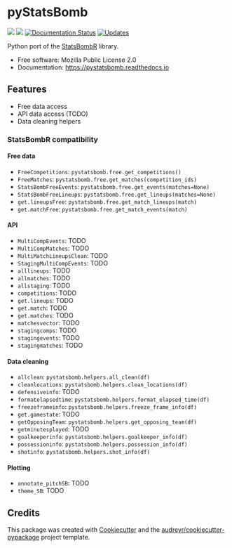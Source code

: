 pyStatsBomb
===========


[![](https://img.shields.io/pypi/v/pystatsbomb.svg)](https://pypi.python.org/pypi/pystatsbomb)
[![](https://img.shields.io/travis/ElSaico/pyStatsBomb.svg)](https://travis-ci.org/ElSaico/pyStatsBomb)
[![Documentation Status](https://readthedocs.org/projects/pystatsbomb/badge/?version=latest)](https://pystatsbomb.readthedocs.io/en/latest/?badge=latest)
[![Updates](https://pyup.io/repos/github/ElSaico/pyStatsBomb/shield.svg)](https://pyup.io/repos/github/ElSaico/pyStatsBomb/)


Python port of the [StatsBombR](https://github.com/StatsBomb/StatsBombR) library.


* Free software: Mozilla Public License 2.0
* Documentation: https://pystatsbomb.readthedocs.io


Features
--------

* Free data access
* API data access (TODO)
* Data cleaning helpers

### StatsBombR compatibility

#### Free data

* `FreeCompetitions`: `pystatsbomb.free.get_competitions()`
* `FreeMatches`: `pystatsbomb.free.get_matches(competition_ids)`
* `StatsBombFreeEvents`: `pystatsbomb.free.get_events(matches=None)`
* `StatsBombFreeLineups`: `pystatsbomb.free.get_lineups(matches=None)`
* `get.lineupsFree`: `pystatsbomb.free.get_match_lineups(match)`
* `get.matchFree`: `pystatsbomb.free.get_match_events(match)`

#### API

* `MultiCompEvents`: TODO
* `MultiCompMatches`: TODO
* `MultiMatchLineupsClean`: TODO
* `StagingMultiCompEvents`: TODO
* `alllineups`: TODO
* `allmatches`: TODO
* `allstaging`: TODO
* `competitions`: TODO
* `get.lineups`: TODO
* `get.match`: TODO
* `get.matches`: TODO
* `matchesvector`: TODO
* `stagingcomps`: TODO
* `stagingevents`: TODO
* `stagingmatches`: TODO

#### Data cleaning

* `allclean`: `pystatsbomb.helpers.all_clean(df)`
* `cleanlocations`: `pystatsbomb.helpers.clean_locations(df)`
* `defensiveinfo`: TODO
* `formatelapsedtime`: `pystatsbomb.helpers.format_elapsed_time(df)`
* `freezeframeinfo`: `pystatsbomb.helpers.freeze_frame_info(df)`
* `get.gamestate`: TODO
* `getOpposingTeam`: `pystatsbomb.helpers.get_opposing_team(df)`
* `getminutesplayed`: TODO
* `goalkeeperinfo`: `pystatsbomb.helpers.goalkeeper_info(df)`
* `possessioninfo`: `pystatsbomb.helpers.possession_info(df)`
* `shotinfo`: `pystatsbomb.helpers.shot_info(df)`

#### Plotting

* `annotate_pitchSB`: TODO
* `theme_SB`: TODO

Credits
-------

This package was created with [Cookiecutter](https://github.com/audreyr/cookiecutter) and the [audreyr/cookiecutter-pypackage](https://github.com/audreyr/cookiecutter-pypackage) project template.
